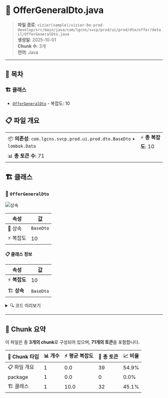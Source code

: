 # 📄 OfferGeneralDto.java

> **파일 경로**: `vizier(sample)/vizier-be-prod-develop/src/main/java/com/lgcns/svcp/prod/ui/prod/dto/offer/detail/OfferGeneralDto.java`  
> **생성일**: 2025-10-01  
> **Chunk 수**: 3개  
> **언어**: Java
---

## 📑 목차

### 🏗️ 클래스
- [`OfferGeneralDto`](#class-offergeneraldto) - 복잡도: 10

## 📋 파일 개요

| | |
|--|--|
| 📦 **의존성**: `com.lgcns.svcp.prod.ui.prod.dto.BaseDto` • `lombok.Data` | ⚡ **총 복잡도**: 10 |
| 📊 **총 토큰 수**: 71 |  |



## 🏗️ 클래스

### <a id="class-offergeneraldto"></a>🎯 `OfferGeneralDto`

![상속](https://img.shields.io/badge/상속-1개-blue)

| 속성 | 값 |
|------|----|
| 🧬 상속 | `BaseDto` |
| ⚡ 복잡도 | 10 |



#### 📋 클래스 정보

| 속성 | 값 |
|------|----|
| ⚡ **복잡도** | 10 || 📍 **라인 범위** | 8-8 |
| 🏗️ **상속** | `BaseDto` || 🏷️ **태그** | `class, java, abstract` |

<details>
<summary>🔍 코드 미리보기</summary>

```java
public abstract class OfferGeneralDto extends BaseDto {
	private String objUuid;
	private String objCode;
	private String objName;
	private String offerTypeCode;
	private String dplcTrgtUuid;
	private String validStartDtm;
	private String validEndDtm;
	private String itemCodeName;
}...
```

**Chunk 정보**
- 🆔 **ID**: `4928a9104de9`
- 📍 **라인**: 8-8
- 📊 **토큰**: 32
- 🏷️ **태그**: `class, java, abstract`

</details>

---





## 🧩 Chunk 요약

이 파일은 총 **3개의 chunk**로 구성되어 있으며, **71개의 토큰**을 포함합니다.

| 🧩 Chunk 타입 | 📊 개수 | ⚡ 평균 복잡도 | 📝 총 토큰 | 📈 비율 |
|---------------|--------|-------------|----------|--------|
| 📋 파일 개요 | 1 | 0.0 | 39 | 54.9% |
| package | 1 | 0.0 | 0 | 0.0% |
| 🏗️ 클래스 | 1 | 10.0 | 32 | 45.1% |

